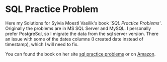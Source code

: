 # SQL Practice Problem 

Here my Solutions for Sylvia Moestl Vasilik's book *'SQL Practice Problems'*. 
Originally the problems are in MS SQL Server and MySQL. I personally prefer PostgreSql, so I migrate the data from the sql server version. 
There an issue with some of the dates columns (I created date instead of timestamp), which I will need to fix.

You can found the book on her site [sql practice problems](https://sqlpracticeproblems.com/) or on [Amazon](https://www.amazon.com/SQL-Practice-Problems-learn-doing-ebook/dp/B01N41VQFO).

